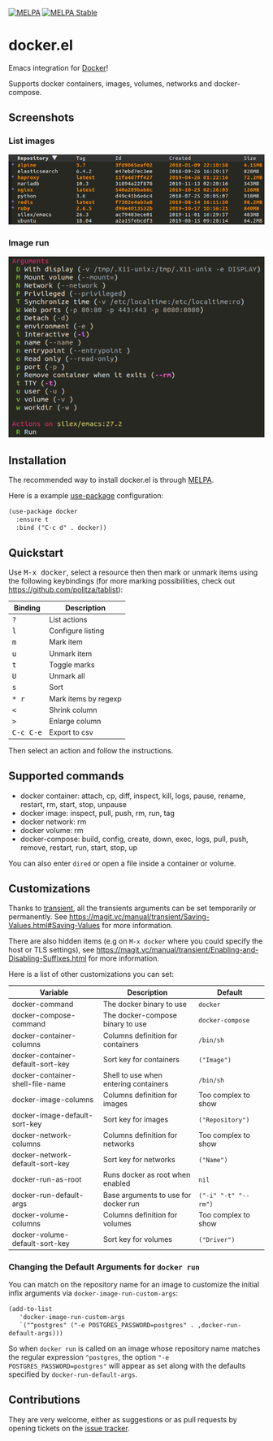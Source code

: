 [![MELPA](http://melpa.org/packages/docker-badge.svg)](http://melpa.org/#/docker)
[![MELPA Stable](http://stable.melpa.org/packages/docker-badge.svg)](http://stable.melpa.org/#/docker)

# docker.el

Emacs integration for [Docker](https://www.docker.com)!

Supports docker containers, images, volumes, networks and docker-compose.

## Screenshots

### List images

![Images list](screenshots/image-ls.png)

### Image run

![Image run](screenshots/image-run.png)

## Installation

The recommended way to install docker.el is through [MELPA](https://github.com/milkypostman/melpa).

Here is a example [use-package](https://github.com/jwiegley/use-package) configuration:

``` elisp
(use-package docker
  :ensure t
  :bind ("C-c d" . docker))
```

## Quickstart

Use <kbd>M-x docker</kbd>, select a resource then then mark or unmark items using the following keybindings (for more
marking possibilities, check out https://github.com/politza/tablist):

| Binding            | Description          |
|--------------------|----------------------|
| <kbd>?</kbd>       | List actions         |
| <kbd>l</kbd>       | Configure listing    |
| <kbd>m</kbd>       | Mark item            |
| <kbd>u</kbd>       | Unmark item          |
| <kbd>t</kbd>       | Toggle marks         |
| <kbd>U</kbd>       | Unmark all           |
| <kbd>s</kbd>       | Sort                 |
| <kbd>* r</kbd>     | Mark items by regexp |
| <kbd><</kbd>       | Shrink column        |
| <kbd>></kbd>       | Enlarge column       |
| <kbd>C-c C-e</kbd> | Export to csv        |

Then select an action and follow the instructions.

## Supported commands

- docker container: attach, cp, diff, inspect, kill, logs, pause, rename, restart, rm, start, stop, unpause
- docker image: inspect, pull, push, rm, run, tag
- docker network: rm
- docker volume: rm
- docker-compose: build, config, create, down, exec, logs, pull, push, remove, restart, run, start, stop, up

You can also enter `dired` or open a file inside a container or volume.

## Customizations

Thanks to [transient](https://github.com/magit/transient), all the transients arguments can be set temporarily or
permanently. See https://magit.vc/manual/transient/Saving-Values.html#Saving-Values for more information.

There are also hidden items (e.g on `M-x docker` where you could specify the host or TLS settings), see
https://magit.vc/manual/transient/Enabling-and-Disabling-Suffixes.html for more information.

Here is a list of other customizations you can set:

| Variable                          | Description                           | Default              |
|-----------------------------------|---------------------------------------|----------------------|
| docker-command                    | The docker binary to use              | `docker`             |
| docker-compose-command            | The docker-compose binary to use      | `docker-compose`     |
| docker-container-columns          | Columns definition for containers     | `/bin/sh`            |
| docker-container-default-sort-key | Sort key for containers               | `("Image")`          |
| docker-container-shell-file-name  | Shell to use when entering containers | `/bin/sh`            |
| docker-image-columns              | Columns definition for images         | Too complex to show  |
| docker-image-default-sort-key     | Sort key for images                   | `("Repository")`     |
| docker-network-columns            | Columns definition for networks       | Too complex to show  |
| docker-network-default-sort-key   | Sort key for networks                 | `("Name")`           |
| docker-run-as-root                | Runs docker as root when enabled      | `nil`                |
| docker-run-default-args           | Base arguments to use for docker run  | `("-i" "-t" "--rm")` |
| docker-volume-columns             | Columns definition for volumes        | Too complex to show  |
| docker-volume-default-sort-key    | Sort key for volumes                  | `("Driver")`         |

### Changing the Default Arguments for `docker run`

You can match on the repository name for an image to customize the initial infix arguments via `docker-image-run-custom-args`:

```elips
(add-to-list
   'docker-image-run-custom-args
   `("^postgres" ("-e POSTGRES_PASSWORD=postgres" . ,docker-run-default-args)))
```

So when `docker run` is called on an image whose repository name matches the regular expression `^postgres`, the option `"-e POSTGRES_PASSWORD=postgres"` will appear as set along with the defaults specified by `docker-run-default-args`.

## Contributions

They are very welcome, either as suggestions or as pull requests by opening tickets
on the [issue tracker](https://github.com/Silex/docker.el/issues).
